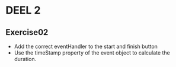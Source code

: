 # DEEL 2
## Exercise02
* Add the correct eventHandler to the start and finish button
* Use the timeStamp property of the event object to calculate the duration.